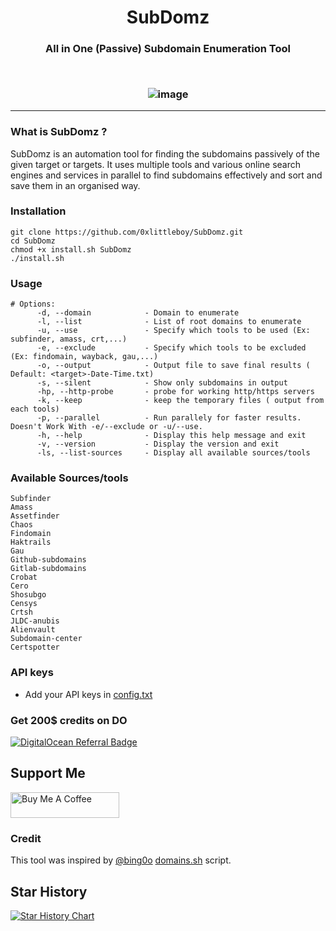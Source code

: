 <h1 align="center">
  <b>SubDomz</b>
  <br>
</h1> 
<h3 align="center">
All in One (Passive) Subdomain Enumeration Tool
</p>
<br/>

![image](https://github.com/0xPugazh/SubDomz/assets/75373225/babdfa91-acba-4b10-b25e-dd804aacbde5)

-----------------------------
### What is SubDomz ?
 SubDomz is an automation tool for finding the subdomains passively of the given target or targets. It uses multiple tools and various online search engines and services in parallel to find subdomains effectively and sort and save them in an organised way.


### Installation
```
git clone https://github.com/0xlittleboy/SubDomz.git
cd SubDomz 
chmod +x install.sh SubDomz
./install.sh
```

### Usage
```
# Options:
      -d, --domain            - Domain to enumerate
      -l, --list              - List of root domains to enumerate
      -u, --use               - Specify which tools to be used (Ex: subfinder, amass, crt,...)
      -e, --exclude           - Specify which tools to be excluded (Ex: findomain, wayback, gau,...)
      -o, --output            - Output file to save final results ( Default: <target>-Date-Time.txt)
      -s, --silent            - Show only subdomains in output
      -hp, --http-probe       - probe for working http/https servers
      -k, --keep              - keep the temporary files ( output from each tools)
      -p, --parallel          - Run parallely for faster results. Doesn't Work With -e/--exclude or -u/--use.
      -h, --help              - Display this help message and exit
      -v, --version           - Display the version and exit
      -ls, --list-sources     - Display all available sources/tools
```

### Available Sources/tools
```
Subfinder
Amass
Assetfinder
Chaos
Findomain
Haktrails
Gau
Github-subdomains
Gitlab-subdomains
Crobat
Cero
Shosubgo
Censys
Crtsh
JLDC-anubis
Alienvault
Subdomain-center
Certspotter
```

### API keys
+ Add your API keys in [config.txt](https://github.com/0xPugazh/SubDomz/blob/master/config.txt)

### Get 200$ credits on DO
[![DigitalOcean Referral Badge](https://web-platforms.sfo2.cdn.digitaloceanspaces.com/WWW/Badge%201.svg)](https://www.digitalocean.com/?refcode=87789189e3ea&utm_campaign=Referral_Invite&utm_medium=Referral_Program&utm_source=badge)

## Support Me
<a href="https://www.buymeacoffee.com/0xPugazh" target="_blank"><img src="https://cdn.buymeacoffee.com/buttons/default-orange.png" alt="Buy Me A Coffee" height="41" width="174"></a>

### Credit
This tool was inspired by [@bing0o](https://github.com/bing0o) [domains.sh](https://github.com/bing0o/bash_scripting/blob/master/domains.sh) script.

## Star History

<a href="https://star-history.com/#0xPugazh/SubDomz&Date">
  <picture>
    <source media="(prefers-color-scheme: dark)" srcset="https://api.star-history.com/svg?repos=0xPugazh/SubDomz&type=Date&theme=dark" />
    <source media="(prefers-color-scheme: light)" srcset="https://api.star-history.com/svg?repos=0xPugazh/SubDomz&type=Date" />
    <img alt="Star History Chart" src="https://api.star-history.com/svg?repos=0xPugazh/SubDomz&type=Date" />
  </picture>
</a>
